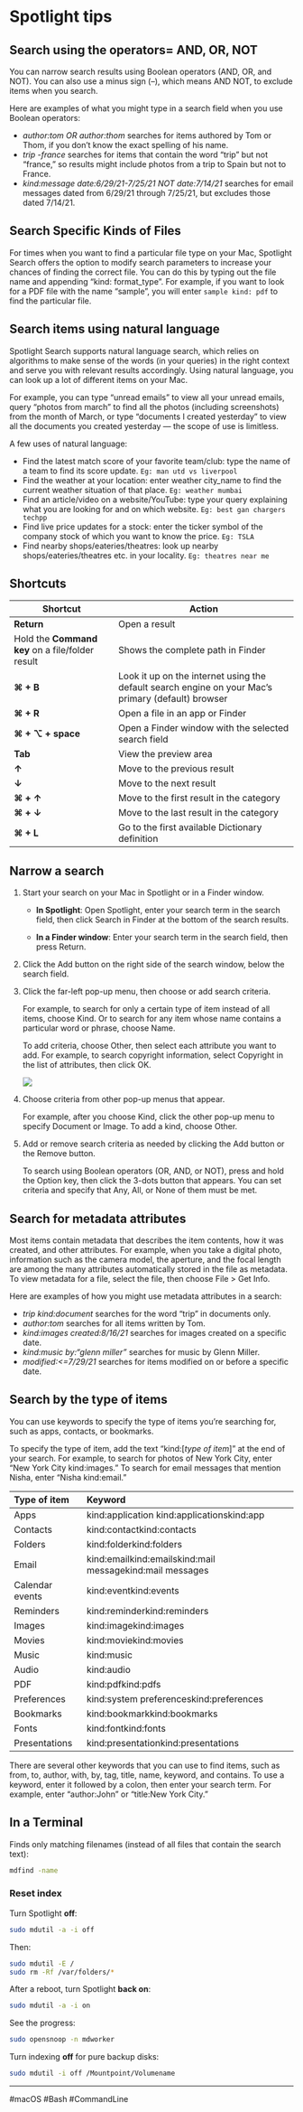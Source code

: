 # Spotlight tips

## Search using the operators= AND, OR, NOT

You can narrow search results using Boolean operators (AND, OR, and NOT).  You can also use a minus sign (–), which means AND NOT, to exclude items when you search.

Here are examples of what you might type in a search field when you use Boolean operators:

- *author:tom OR author:thom* searches for items authored by Tom or Thom, if you don’t know the exact spelling of his name.
- *trip -france* searches for items that contain the word “trip” but not “france,” so  results might include photos from a trip to Spain but not to France.
- *kind:message date:6/29/21-7/25/21 NOT date:7/14/21* searches for email messages dated from 6/29/21 through 7/25/21, but excludes those dated 7/14/21.

## Search Specific Kinds of Files

For times when you want to find a particular file type on your Mac, Spotlight Search offers the option to modify search parameters to increase your chances of finding the correct file. You can do this by typing out the file name and appending “kind: format_type”. For example, if you want to look for a PDF file with the name “sample”, you will enter `sample kind: pdf` to find the particular file.

## Search items using natural language

Spotlight Search supports natural language search, which relies on algorithms to make sense of the words (in your queries) in the right context and serve you with relevant results accordingly. Using natural language, you can look up a lot of different items on your Mac.

For example, you can type “unread emails” to view all your unread emails, query “photos from march” to find all the photos (including screenshots) from the month of March, or type “documents I created yesterday” to view all the documents you created yesterday — the scope of use is limitless.

A few uses of natural language:

- Find the latest match score of your favorite team/club: type the name of a team to find its score update. `Eg: man utd vs liverpool`
- Find the weather at your location: enter weather city_name to find the current weather situation of that place.
`Eg: weather mumbai`
- Find an article/video on a website/YouTube: type your query explaining what you are looking for and on which website. `Eg: best gan chargers techpp`
- Find live price updates for a stock: enter the ticker symbol of the company stock of which you want to know the price.
`Eg: TSLA`
- Find nearby shops/eateries/theatres: look up nearby shops/eateries/theatres etc. in your locality.
`Eg: theatres near me`

## Shortcuts

| Shortcut                                         | Action                                                       |
| ------------------------------------------------ | ------------------------------------------------------------ |
| **Return**                                       | Open a result                                                |
| Hold the **Command key** on a file/folder result | Shows the complete path in Finder                            |
| **⌘ + B**                                        | Look it up on the internet using the default search engine on your Mac’s primary (default) browser |
| **⌘ + R**                                        | Open a file in an app or Finder                              |
| **⌘ + ⌥ + space**                                | Open a Finder window with the selected search field          |
| **Tab**                                          | View the preview area                                        |
| **↑**                                            | Move to the previous result                                  |
| **↓**                                            | Move to the next result                                      |
| **⌘ + ↑**                                        | Move to the first result in the category                     |
| **⌘ + ↓**                                        | Move to the last result in the category                      |
| **⌘ + L**                                        | Go to the first available Dictionary definition              |

## Narrow a search

1. Start your search on your Mac in Spotlight or in a Finder window.

   - **In Spotlight**: Open Spotlight, enter your search term in the search field, then click Search in Finder at the bottom of the search results.

   - **In a Finder window**: Enter your search term in the search field, then press Return.

2. Click the Add button on the right side of the search window, below the search field.

3. Click the far-left pop-up menu, then choose or add search criteria.

   For example, to search for only a certain type of item instead of all items, choose Kind. Or to search for any item whose name contains a particular word or phrase, choose Name.

   To add criteria, choose Other, then select each attribute you want to add. For example, to search copyright information, select Copyright in the list of attributes, then click OK.
   
   ![](https://help.apple.com/assets/62A8ED2F99A5D0045E612A42/62A8ED3DCA32D1047032C8FF/en_US/95e76d2ecb826462b158c76989458a46.png)

4. Choose criteria from other pop-up menus that appear.

   For example, after you choose Kind, click the other pop-up menu to specify Document or Image. To add a kind, choose Other.

5. Add or remove search criteria as needed by clicking the Add button or the Remove button.

   To search using Boolean operators (OR, AND, or NOT), press and hold the Option key, then click the 3-dots button that appears. You can set criteria and specify that Any, All, or None of them must be met. 

## Search for metadata attributes

Most items contain metadata that describes the item contents, how it was  created, and other attributes. For example, when you take a digital  photo, information such as the camera model, the aperture, and the focal length are among the many attributes automatically stored in the file  as metadata. To view metadata for a file, select the file, then choose  File > Get Info.

Here are examples of how you might use metadata attributes in a search:

- *trip kind:document* searches for the word “trip” in documents only.
- *author:tom* searches for all items written by Tom.
- *kind:images created:8/16/21* searches for images created on a specific date.
- *kind:music by:“glenn miller”* searches for music by Glenn Miller.
- *modified:<=7/29/21* searches for items modified on or before a specific date.

## Search by the type of items

You can use keywords to specify the type of items you’re searching for, such as apps, contacts, or bookmarks.

To specify the type of item, add the text “kind:[*type of item*]” at the end of your search. For example, to search for photos of New  York City, enter “New York City kind:images.” To search for email  messages that mention Nisha, enter “Nisha kind:email.”

| Type of item    | Keyword                                                  |
| :-------------- | :------------------------------------------------------- |
| Apps            | kind:application kind:applicationskind:app               |
| Contacts        | kind:contactkind:contacts                                |
| Folders         | kind:folderkind:folders                                  |
| Email           | kind:emailkind:emailskind:mail messagekind:mail messages |
| Calendar events | kind:eventkind:events                                    |
| Reminders       | kind:reminderkind:reminders                              |
| Images          | kind:imagekind:images                                    |
| Movies          | kind:moviekind:movies                                    |
| Music           | kind:music                                               |
| Audio           | kind:audio                                               |
| PDF             | kind:pdfkind:pdfs                                        |
| Preferences     | kind:system preferenceskind:preferences                  |
| Bookmarks       | kind:bookmarkkind:bookmarks                              |
| Fonts           | kind:fontkind:fonts                                      |
| Presentations   | kind:presentationkind:presentations                      |

There are several other keywords that you can use to find items, such as from, to, author, with, by, tag, title, name, keyword, and contains. To use a keyword, enter it followed by a colon, then enter your search  term. For example, enter “author:John” or “title:New York City.”

## In a Terminal

Finds only matching filenames (instead of all files that contain the search text):

```bash
mdfind -name
```

### Reset index

Turn Spotlight **off**:

```bash
sudo mdutil -a -i off
```

Then:

```bash
sudo mdutil -E /
sudo rm -Rf /var/folders/*
```

After a reboot, turn Spotlight **back on**:

```bash
sudo mdutil -a -i on
```

See the progress:

```bash
sudo opensnoop -n mdworker
```

Turn indexing **off** for pure backup disks:

```bash
sudo mdutil -i off /Mountpoint/Volumename
```

---

#macOS #Bash #CommandLine